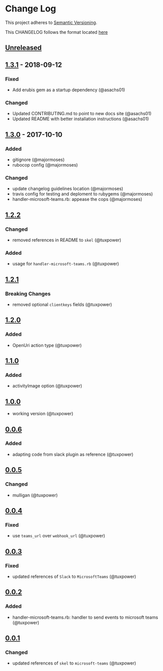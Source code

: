 # Change Log
This project adheres to [Semantic Versioning](http://semver.org/).

This CHANGELOG follows the format located [here](https://github.com/sensu-plugins/community/blob/master/HOW_WE_CHANGELOG.md)

## [Unreleased]

## [1.3.1] - 2018-09-12
### Fixed
- Add erubis gem as a startup dependency (@asachs01)

### Changed
- Updated CONTRIBUTING.md to point to new docs site (@asachs01)
- Updated README with better installation instructions (@asachs01)

## [1.3.0] - 2017-10-10
### Added
- gitignore (@majormoses)
- rubocop config (@majormoses)

### Changed
- update changelog guidelines location (@majormoses)
- travis config for testing and deploment to rubygems (@majormoses)
- handler-microsoft-teams.rb: appease the cops (@majormoses)

## [1.2.2]
### Changed
- removed references in README to `skel` (@tuxpower)

### Added
- usage for  `handler-microsoft-teams.rb` (@tuxpower)

## [1.2.1]
### Breaking Changes
- removed optional `clientkeys` fields (@tuxpower)

## [1.2.0]
### Added
- OpenUri action type (@tuxpower)

## [1.1.0]
### Added
- activityImage option (@tuxpower)

## [1.0.0]
- working version (@tuxpower)

## [0.0.6]
### Added
- adapting code from slack plugin as reference (@tuxpower)

## [0.0.5]
### Changed
- mulligan (@tuxpower)

## [0.0.4]
### Fixed
- use `teams_url` over `webhook_url` (@tuxpower)

## [0.0.3]
### Fixed
- updated references of `Slack` to `MicrosoftTeams` (@tuxpower)

## [0.0.2]
### Added
- handler-microsoft-teams.rb: handler to send events to microsoft teams (@tuxpower)

## [0.0.1]
### Changed
- updated references of `skel` to `microsoft-teams` (@tuxpower)


[Unreleased]: https://github.com/sensu-plugins/sensu-plugins-microsoft-teams/compare/1.3.1...HEAD
[1.3.1]: https://github.com/sensu-plugins/sensu-plugins-microsoft-teams/compare/1.3.0...1.3.1
[1.3.0]: https://github.com/sensu-plugins/sensu-plugins-microsoft-teams/compare/v1.2.2...1.3.0
[1.2.2]: https://github.com/sensu-plugins/sensu-plugins-microsoft-teams/compare/v1.2.1...v1.2.2
[1.2.1]: https://github.com/sensu-plugins/sensu-plugins-microsoft-teams/compare/v1.2.0...v1.2.1
[1.2.0]: https://github.com/sensu-plugins/sensu-plugins-microsoft-teams/compare/v1.1.0...v1.2.0
[1.1.0]: https://github.com/sensu-plugins/sensu-plugins-microsoft-teams/compare/v1.0.0...v1.1.0
[1.0.0]: https://github.com/sensu-plugins/sensu-plugins-microsoft-teams/compare/v0.0.6...v1.0.0
[0.0.6]: https://github.com/sensu-plugins/sensu-plugins-microsoft-teams/compare/v0.0.5...v0.0.6
[0.0.5]: https://github.com/sensu-plugins/sensu-plugins-microsoft-teams/compare/v0.0.4...v0.0.5
[0.0.4]: https://github.com/sensu-plugins/sensu-plugins-microsoft-teams/compare/v0.0.3...v0.0.4
[0.0.3]: https://github.com/sensu-plugins/sensu-plugins-microsoft-teams/compare/v0.0.1...v0.0.3
[0.0.2]: https://github.com/sensu-plugins/sensu-plugins-microsoft-teams/compare/v0.0.1...v0.0.2
[0.0.1]: https://github.com/sensu-plugins/sensu-plugins-microsoft-teams/compare/0b2d68b64a3d100c10da5e4cfce42206b9f22250...v0.0.1
